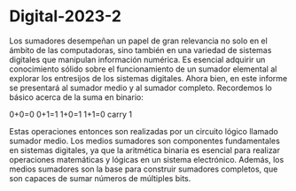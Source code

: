 # Digital-2023-2

Los sumadores desempeñan un papel de gran relevancia no solo en el ámbito de las computadoras, sino también en una variedad de sistemas digitales que manipulan información numérica. Es esencial adquirir un conocimiento sólido sobre el funcionamiento de un sumador elemental al explorar los entresijos de los sistemas digitales.
Ahora bien, en este informe se presentará al sumador medio y al sumador completo. Recordemos lo básico acerca de la suma en binario:


0+0=0
0+1=1
1+0=1
1+1=0 carry 1

Estas operaciones entonces son realizadas por un circuito lógico llamado sumador medio. Los medios sumadores son componentes fundamentales en sistemas digitales, ya que la aritmética binaria es esencial para realizar operaciones matemáticas y lógicas en un sistema electrónico. Además, los medios sumadores son la base para construir sumadores completos, que son capaces de sumar números de múltiples bits.


